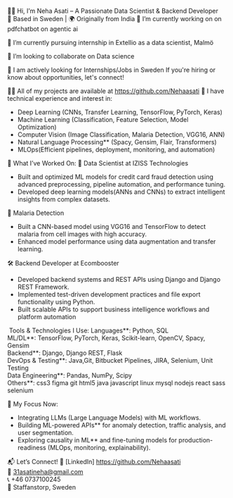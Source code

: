 
👩‍💻 Hi, I’m Neha Asati – A Passionate Data Scientist & Backend Developer  
📍 Based in Sweden | 🌍 Originally from India
🔭 I’m currently working on  on pdfchatbot on agentic ai

🌱 I’m currently pursuing internship in Extellio as a data scientist, Malmö

👯 I’m looking to collaborate on Data science

🤝 I am actively looking for Internships/Jobs in Sweden If you're hiring or know about opportunities, let's connect!

👨‍💻 All of my projects are available at https://github.com/Nehaasati
🚀 I have technical experience and interest in:
- Deep Learning (CNNs, Transfer Learning, TensorFlow, PyTorch, Keras)
- Machine Learning (Classification, Feature Selection, Model Optimization)
- Computer Vision (Image Classification, Malaria Detection, VGG16, ANN)
- Natural Language Processing** (Spacy, Gensim, Flair, Transformers)
- MLOps(Efficient pipelines, deployment, monitoring, and automation)


 🔧 What I’ve Worked On:
🧠 Data Scientist at IZISS Technologies
- Built and optimized ML models for credit card fraud detection using advanced preprocessing, pipeline automation, and performance tuning.
- Developed deep learning models(ANNs and CNNs) to extract intelligent insights from complex datasets.


 🦠 Malaria Detection 
- Built a CNN-based model using VGG16 and TensorFlow to detect malaria from cell images with high accuracy.
- Enhanced model performance using data augmentation and transfer learning.

 🛠️ Backend Developer at Ecombooster 
- Developed backend systems and REST APIs using Django and Django REST Framework.
- Implemented test-driven development practices and file export functionality using Python.
- Built scalable APIs to support business intelligence workflows and platform automation

️ Tools & Technologies I Use:
Languages**: Python, SQL  
ML/DL**: TensorFlow, PyTorch, Keras, Scikit-learn, OpenCV, Spacy, Gensim  
Backend**: Django, Django REST, Flask  
DevOps & Testing**: Java,Git, Bitbucket Pipelines, JIRA, Selenium, Unit Testing  
Data Engineering**: Pandas, NumPy, Scipy  
Others**: css3 figma git html5 java javascript linux mysql nodejs react sass selenium

 🎯 My Focus Now:
- Integrating LLMs (Large Language Models) with ML workflows.
- Building ML-powered APIs** for anomaly detection, traffic analysis, and user segmentation.
- Exploring causality in ML** and fine-tuning models for production-readiness (MLOps, monitoring, explainability).



📬 Let’s Connect!
🔗 [LinkedIn] https://github.com/Nehaasati  
📧 31asatineha@gmail.com  
📞 +46 0737100245  
📍 Staffanstorp, Sweden
